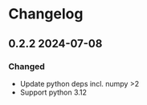 # Changelog

## 0.2.2 2024-07-08

### Changed

* Update python deps incl. numpy >2
* Support python 3.12
